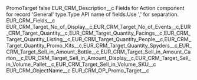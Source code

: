 <?xml version="1.0" encoding="UTF-8"?>
<CustomMetadata xmlns="http://soap.sforce.com/2006/04/metadata" xmlns:xsi="http://www.w3.org/2001/XMLSchema-instance" xmlns:xsd="http://www.w3.org/2001/XMLSchema">
    <label>PromoTarget</label>
    <protected>false</protected>
    <values>
        <field>EUR_CRM_Description__c</field>
        <value xsi:type="xsd:string">Fields for Action component for record &apos;General&apos; type.Type API name of fields.Use &apos;,&apos; for separation.</value>
    </values>
    <values>
        <field>EUR_CRM_Fields__c</field>
        <value xsi:type="xsd:string">EUR_CRM_Target_No_of_Display__c,EUR_CRM_Target_No_of_Events__c,EUR_CRM_Target_Quantity__c,EUR_CRM_Target_Quantity_Facings__c,EUR_CRM_Target_Quantity_Listing__c,EUR_CRM_Target_Quantity_People__c,EUR_CRM_Target_Quantity_Promo_Kits__c,EUR_CRM_Target_Quantity_Spyders__c,EUR_CRM_Target_Sell_in_Amount_Bottle__c,EUR_CRM_Target_Sell_in_Amount_Carton__c,EUR_CRM_Target_Sell_in_Amount_Display__c,EUR_CRM_Target_Sell_in_Volume_Pallet__c,EUR_CRM_Target_Sell_in_Volume_SKU__c</value>
    </values>
    <values>
        <field>EUR_CRM_ObjectName__c</field>
        <value xsi:type="xsd:string">EUR_CRM_OP_Promo_Target__c</value>
    </values>
</CustomMetadata>
